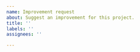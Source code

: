 ```yaml
---
name: Improvement request
about: Suggest an improvement for this project.
title: ''
labels: ''
assignees: ''

---
```



